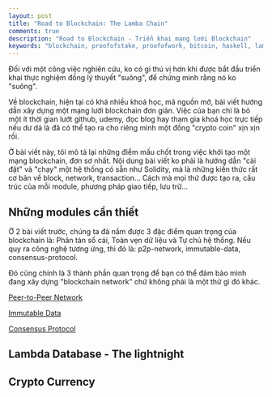```yaml
---
layout: post
title: "Road to Blockchain: The Lamba Chain"
comments: true
description: "Road to Blockchain - Triển khai mạng lưới Blockchain"
keywords: "blockchain, proofofstake, proofofwork, bitcoin, haskell, lambada"
---
```


Đối với một công việc nghiên cứu, ko có gì thú vị hơn khi được bắt đầu triển khai thực nghiệm đống lý thuyết "suông", để chứng minh rằng nó ko "suông".

Về blockchain, hiện tại có khá nhiều khoá học, mã nguồn mở, bài viết hướng dẫn xây dựng một mạng lưới blockchain đơn giản. Việc của bạn chỉ là bỏ một ít thời gian lướt github, udemy, đọc blog hay tham gia khoá học trực tiếp nếu dư dả là đã có thể tạo ra cho riêng mình một đồng "crypto coin" xịn xịn rồi.

Ở bài viết này, tôi mô tả lại những điểm mấu chốt trong việc khởi tạo một mạng blockchain, đơn sơ nhất. Nội dung bài viết ko phải là hướng dẫn "cài đặt" và "chạy" một hệ thống có sẵn như Solidity, mà là những kiến thức rất cơ bản về block, network, transaction... Cách mà mọi thứ được tạo ra, cấu trúc của mỗi module, phương pháp giao tiếp, lưu trữ...

## Những modules cần thiết

Ở 2 bài viết trước, chúng ta đã nắm được 3 đặc điểm quan trọng của blockchain là: Phân tán sổ cái, Toàn vẹn dữ liệu và Tự chủ hệ thống. Nếu quy ra công nghệ tương ứng, thì đó là: p2p-network, immutable-data, consensus-protocol.

Đó cũng chính là 3 thành phần quan trọng để bạn có thể đảm bảo mình đang xây dựng "blockchain network" chứ không phải là một thứ gì đó khác.

[Peer-to-Peer Network](https://thanhdo89se.github.io/2018/road-to-blockchain-lambda-network/)

[Immutable Data](to-be-done)

[Consensus Protocol](to-be-done)

## Lambda Database - The lightnight

## Crypto Currency
